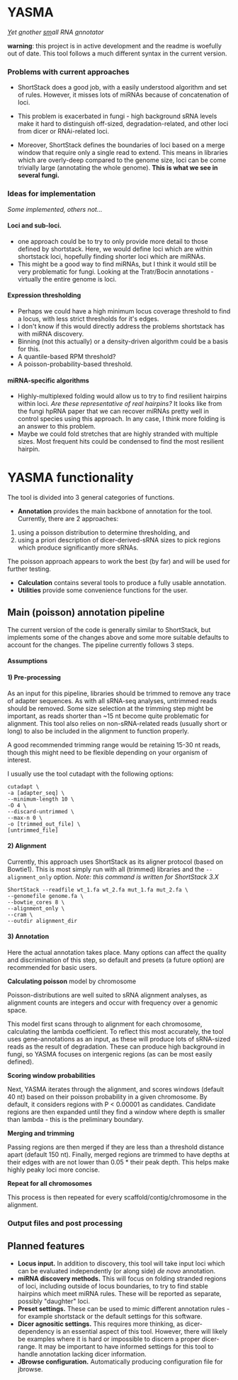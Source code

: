 # YASMA
*<ins>Y</ins>et <ins>a</ins>nother <ins>sm</ins>all RNA <ins>a</ins>nnotator*
 
**warning**: this project is in active development and the readme is woefully out of date. This tool follows a much different syntax in the current version.

### Problems with current approaches
* ShortStack does a good job, with a easily understood algorithm and set of rules. However, it misses lots of miRNAs because of concatenation of loci.  
  
* This problem is exacerbated in fungi - high background sRNA levels make it hard to distinguish off-sized, degradation-related, and other loci from dicer or RNAi-related loci.  
  
* Moreover, ShortStack defines the boundaries of loci based on a merge window that require only a single read to extend. This means in libraries which are overly-deep compared to the genome size, loci can be come trivially large (annotating the whole genome). **This is what we see in several fungi.**



### Ideas for implementation
*Some implemented, others not...*

#### Loci and sub-loci.
* one approach could be to try to only provide more detail to those defined by shortstack. Here, we would define loci which are within shortstack loci, hopefully finding shorter loci which are miRNAs.
* This might be a good way to find miRNAs, but I think it would still be very problematic for fungi. Looking at the Tratr/Bocin annotations - virtually the entire genome is loci.


#### Expression thresholding
* Perhaps we could have a high minimum locus coverage threshold to find a locus, with less strict thresholds for it's edges.
* I don't know if this would directly address the problems shortstack has with miRNA discovery.
* Binning (not this actually) or a density-driven algorithm could be a basis for this.
* A quantile-based RPM threshold?
* A poisson-probability-based threshold.


#### miRNA-specific algorithms
* Highly-multiplexed folding would allow us to try to find resilient hairpins within loci. *Are these representative of real hairpins?* It looks like from the fungi hpRNA paper that we can recover miRNAs pretty well in control species using this approach. In any case, I think more folding is an answer to this problem.
* Maybe we could fold stretches that are highly stranded with multiple sizes. Most frequent hits could be condensed to find the most resilient hairpin.


# YASMA functionality

The tool is divided into 3 general categories of functions. 

* **Annotation** provides the main backbone of annotation for the tool. Currently, there are 2 approaches: 
1) using a poisson distribution to determine thresholding, and 
2) using a priori description of dicer-derived-sRNA sizes to pick regions which produce significantly more sRNAs.

The poisson approach appears to work the best (by far) and will be used for further testing.

* **Calculation** contains several tools to produce a fully usable annotation.
* **Utilities** provide some convenience functions for the user.



## Main (poisson) annotation pipeline
  
The current version of the code is generally similar to ShortStack, but implements some of the changes above and some more suitable defaults to account for the changes. The pipeline currently follows 3 steps.
  
#### Assumptions

#### **1)** Pre-processing

As an input for this pipeline, libraries should be trimmed to remove any trace of adapter sequences. As with all sRNA-seq analyses, untrimmed reads should be removed. Some size selection at the trimming step might be important, as reads shorter than ~15 nt become quite problematic for alignment. This tool also relies on non-sRNA-related reads (usually short or long) to also be included in the alignment to function properly.
  
A good recommended trimming range would be retaining 15-30 nt reads, though this might need to be flexible depending on your organism of interest.

I usually use the tool cutadapt with the following options:
```
cutadapt \
-a [adapter_seq] \
--minimum-length 10 \
-O 4 \
--discard-untrimmed \
--max-n 0 \
-o [trimmed_out_file] \
[untrimmed_file]
```


#### **2)** Alignment
Currently, this approach uses ShortStack as its aligner protocol (based on Bowtie1). This is most simply run with all (trimmed) libraries and the ```--alignment_only``` option. *Note: this command is written for ShortStack 3.X*

```
ShortStack --readfile wt_1.fa wt_2.fa mut_1.fa mut_2.fa \
--genomefile genome.fa \
--bowtie_cores 8 \
--alignment_only \
--cram \
--outdir alignment_dir
```



#### **3)** Annotation
Here the actual annotation takes place. Many options can affect the quality and discrimination of this step, so default and presets (a future option) are recommended for basic users. 



**Calculating poisson** model by chromosome

Poisson-distributions are well suited to sRNA alignment analyses, as alignment counts are integers and occur with frequency over a genomic space.

This model first scans through to alignment for each chromosome, calculating the lambda coefficient. To reflect this most accurately, the tool uses gene-annotations as an input, as these will produce lots of sRNA-sized reads as the result of degradation. These can produce high background in fungi, so YASMA focuses on intergenic regions (as can be most easily defined).

**Scoring window probabilities**

Next, YASMA iterates through the alignment, and scores windows (default 40 nt) based on their poisson probability in a given chromosome. By default, it considers regions with P < 0.00001 as candidates. Candidate regions are then expanded until they find a window where depth is smaller than lambda - this is the preliminary boundary.

**Merging and trimming**

Passing regions are then merged if they are less than a threshold distance apart (default 150 nt). Finally, merged regions are trimmed to have depths at their edges with are not lower than 0.05 * their peak depth. This helps make highly peaky loci more concise.


**Repeat for all chromosomes**

This process is then repeated for every scaffold/contig/chromosome in the alignment.

### Output files and post processing









<!-- 
### Output files
The annotator produces several key output files:


```Log.txt``` is a text file logging all of the runtime messages.  
  
```Results.txt``` is a tab-delimited description of all annotated loci.  
  
```Counts.txt``` is a tab-delimited table of the read depth for each read group in each locus. Counts only consider reads entirely enclosed in a locus.  
  
```Annotation.gff``` is a gff-formatted annotation of all loci. If prerequisites are installed, the tool will automatically sort, zip, and index the annotation for jbrowse use.  
  
```TopReads.txt``` is a tab-delimited table of the most abundant reads for all loci. These are given as ranked sequences, showing their depth, rpm, and cumulative proportion of a locus depth. 
  
```wigs``` and ```bigwigs``` are folders containing wig and bigwig (assuming prerequisites) coverage files. This includes coverages for all DCR sizes by strand, DCR and non-DCR coverages (ignoring strand), and metrics for passing and considering a sRNA-regions. -->

  
## Planned features

* **Locus input.** In addition to discovery, this tool will take input loci which can be evaluated independently (or along side) *de novo* annotation.
* **miRNA discovery methods.** This will focus on folding stranded regions of loci, including outside of locus boundaries, to try to find stable hairpins which meet miRNA rules. These will be reported as separate, possibly "daughter" loci.
* **Preset settings.** These can be used to mimic different annotation rules - for example shortstack or the default settings for this software.
* **Dicer agnositic settings.** This requires more thinking, as dicer-dependency is an essential aspect of this tool. However, there will likely be examples where it is hard or impossible to discern a proper dicer-range. It may be important to have informed settings for this tool to handle annotation lacking dicer information.
* **JBrowse configuration.** Automatically producing configuration file for jbrowse.





